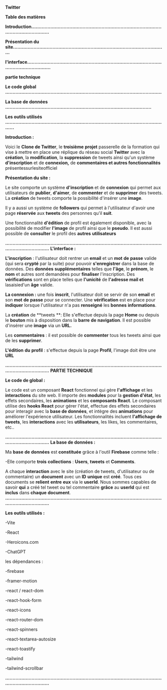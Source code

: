 **Twitter**

**Table des matières**

**Introduction.......................................................................................................................**

**Présentation du site.........................................................................................................**

**l'interface...........................................................................................................................**

**partie technique**

**Le code global ...........................................................................................................**

**La base de données ....................................................................................................**

**Les outils utilisés .................................................................................................................**

**Introduction :**

Voici le **Clone de Twitter**, le **troisième** **projet** passerelle de la formation qui vise à mettre en place une réplique du réseau social **Twitter** avec la **création**, la **modification**, la **suppression** de tweets ainsi qu'un système **d'inscription** et de **connexion,** de **commentaires et autres fonctionnalités** présentessurlesiteofficiel

**Présentation du site :**

Le site comporte un système **d'inscription** et de **connexion** qui permet aux utilisateurs de **publier**, **d'aimer**, de **commenter** et de **supprimer** des tweets. La **création** de tweets comporte la possibilité d'insérer une **image**.

Il y a aussi un système de **followers** qui permet à l'utilisateur d'avoir une page **réservée** aux **tweets** des personnes qu'il **suit**.

Une fonctionnalité **d'édition** de profil est également disponible, avec la possibilité de modifier **l'image** de profil ainsi que le **pseudo**. Il est aussi possible de **consulter** le profil des **autres** **utilisateurs**

**.........................................................................................................................................**
**L'interface :**

**L'inscription** : l'utilisateur doit rentrer un **email** et un **mot** **de** **passe** valide (qui sera **crypté** par la suite) pour pouvoir **s'enregistrer** dans la base de données. Des **données** **supplémentaires** telles que **l'âge**, le **prénom**, le **nom** et autres sont demandées pour **finaliser** l'inscription. Des **vérifications** sont en place telles que **l'unicité** de **l'adresse mail et** lasaisied'un **âge** valide.

**La connexion :** une fois **inscrit**, l'utilisateur doit se servir de son **email** et son **mot** **de** **passe** pour se connecter. Une **vérification** est en place pour **indiquer** lorsque l'utilisateur n'a pas **renseigné** les **bonnes** **informations**.

La **création** de **tweets **: Elle s'effectue depuis la page **Home** ou depuis le **bouton** mis à disposition dans la **barre** **de** **navigation**. Il est possible d'insérer une **image** via un **URL.**

Les **commentaires** : il est possible de **commenter** tous les tweets ainsi que de les **supprimer**.

**L'édition** **du** **profil** : s'effectue depuis la page **Profil**, l'image doit être une **URL**

**.........................................................................................................................................**
**PARTIE TECHNIQUE**

**Le code de global :**

Le code est un composant **React** fonctionnel qui gère **l'affichage** et les **interactions** du site web. Il importe des **modules** pour la **gestion d'état**, les effets secondaires, les **animations** et les **composants React**. Le composant utilise des **hooks React** pour gérer l'état, effectue des effets secondaires pour interagir avec la **base de données**, et intègre des **animations** pour améliorer l'expérience utilisateur. Les fonctionnalités incluent **l'affichage de tweets**, les **interactions** avec les **utilisateurs**, les likes, les commentaires, etc..

**.........................................................................................................................................**
**La base de données :**

Ma **base** **de** **données** est **constituée** grâce à l'outil **Firebase** comme telle :

-Elle comporte **trois** **collections** : **Users**, **tweets** et **Comments**.

A chaque **interaction** avec le site (création de tweets, d'utilisateur ou de commentaire) un **document** avec un **ID** **unique** est **créé**. Tous ces documents se **relient** **entre** **eux** via le **userId**. Nous sommes capables de savoir **qui** a créé tel tweet ou tel commentaire **grâce** au **userId** qui est **inclus** dans **chaque** **document**.
**.........................................................................................................................................**

**Les outils utilisés :**

-Vite

-React

-Heroicons.com

-ChatGPT

les dépendances :

-firebase

-framer-motion

-react / react-dom

-react-hook-form

-react-icons

-react-router-dom

-react-spinners

-react-textarea-autosize

-react-toastify

-tailwind

-tailwind-scrollbar

**.........................................................................................................................................**
